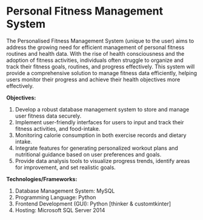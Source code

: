# Personal Fitness Management System

The Personalised Fitness Management System (unique to the user) aims to address the growing need for efficient management of personal fitness routines and health data. With the rise of health consciousness and the adoption of fitness activities, individuals often struggle to organize and track their fitness goals, routines, and progress effectively. This system will provide a comprehensive solution to manage fitness data efficiently, helping users monitor their progress and achieve their health objectives more effectively.

**Objectives:**
1.	Develop a robust database management system to store and manage user fitness data securely.
2.	Implement user-friendly interfaces for users to input and track their fitness activities, and food-intake.
3.	Monitoring calorie consumption in both exercise records and dietary intake.
4.	Integrate features for generating personalized workout plans and nutritional guidance based on user preferences and goals.
5.	Provide data analysis tools to visualize progress trends, identify areas for improvement, and set realistic goals.

**Technologies/Frameworks:**
1.	Database Management System: MySQL
2.	Programming Language: Python
3.	Frontend Development (GUI): Python [thinker & customtkinter]
4.	Hosting: Microsoft SQL Server 2014
